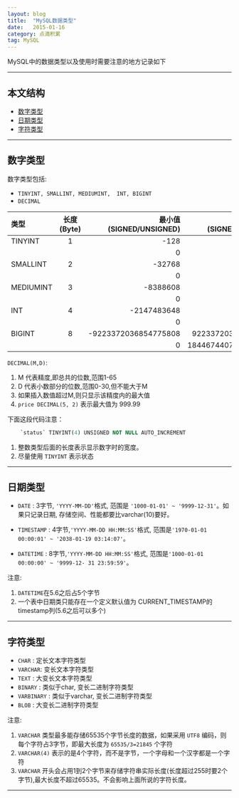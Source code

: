 ```yaml
---
layout: blog
title:  "MySQL数据类型"
date:   2015-01-16
category: 点滴积累
tag: MySQL  
---
```


MySQL中的数据类型以及使用时需要注意的地方记录如下  




*****

## 本文结构

* [数字类型](#anchor1)
* [日期类型](#anchor2)
* [字符类型](#anchor3)

*****

<h2 id="anchor1"> 数字类型 </h2>

数字类型包括:  

 *  ` TINYINT, SMALLINT, MEDIUMINT,  INT, BIGINT `
 *  `DECIMAL`

|     类型    |   长度(Byte)  |  最小值(SIGNED/UNSIGNED)  |  最大值(SIGNED/UNSIGNED)  |  
|:----------- |:------------:|-------------------------:|-------------------------:|
|   TINYINT   |       1      |   -128                   |  127                     |
|             |              |   0                      |  255                     |
|   SMALLINT  |       2      |   -32768                 |  32767                   |
|             |              |   0                      |  65535                   |
|  MEDIUMINT  |       3      |   -8388608               |  8388607                 |
|             |              |   0                      |  16777215                |
|     INT     |       4      |   -2147483648            |  2147483647              |
|             |              |   0                      |  4294967295              |
|    BIGINT   |       8      |   -9223372036854775808   |  9223372036854775807     |
|             |              |   0                      |  18446744073709551615    |

`DECIMAL(M,D)`:

1.  M 代表精度,即总共的位数,范围1-65
2.  D 代表小数部分的位数,范围0-30,但不能大于M
3.  如果插入数值超过M,则只显示该精度内的最大值
4.  `price DECIMAL(5, 2)` 表示最大值为 999.99


下面这段代码注意：

~~~sql
    `status` TINYINT(4) UNSIGNED NOT NULL AUTO_INCREMENT
~~~

1.  整数类型后面的长度表示显示数字时的宽度。
2.  尽量使用 `TINYINT` 表示状态

*****

<h2 id="anchor2"> 日期类型 </h2>

*  `DATE` : 3字节, `'YYYY-MM-DD'`格式, 范围是 `'1000-01-01' ~ '9999-12-31'`。如果只记录日期, 存储空间、性能都要比varchar(10)要好。

*  `TIMESTAMP` : 4字节,`'YYYY-MM-DD HH:MM:SS'`格式, 范围是`'1970-01-01 00:00:01' ~ '2038-01-19 03:14:07'`。

*  `DATETIME` : 8字节,`'YYYY-MM-DD HH:MM:SS'`格式, 范围是`'1000-01-01 00:00:00' ~ '9999-12- 31 23:59:59'`。

注意:  

1. `DATETIME`在5.6之后占5个字节
2.  一个表中日期类只能存在一个定义默认值为 CURRENT_TIMESTAMP的 timestamp列(5.6之后可以多个)

*****


<h2 id="anchor3"> 字符类型 </h2>

*  `CHAR` : 定长文本字符类型
*  `VARCHAR`: 变长文本字符类型
*  `TEXT` : 大变长文本字符类型
*  `BINARY` : 类似于char, 变长二进制字符类型
*  `VARBINARY` : 类似于varchar, 变长二进制字符类型
*  `BLOB` : 大变长二进制字符类型

注意:  

1.  `VARCHAR` 类型最多能存储65535个字节长度的数据，如果采用 `UTF8` 编码，则每个字符占3字节，即最大长度为 `65535/3=21845` 个字符
2.  `VARCHAR(4)` 表示的是4个字符，而不是字节，一个字母和一个汉字都是一个字符
3.  `VARCHAR` 开头会占用1到2个字节来存储字符串实际长度(长度超过255时要2个字节),最大长度不超过65535。不会影响上面所说的字符长度。

*****
